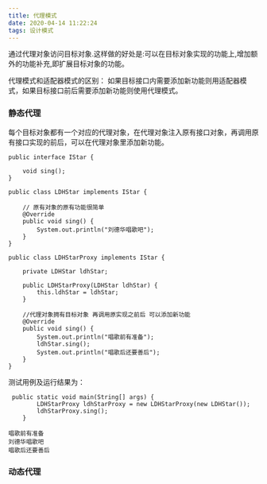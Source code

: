 ```yaml
---
title: 代理模式
date: 2020-04-14 11:22:24
tags: 设计模式
---
```


通过代理对象访问目标对象.这样做的好处是:可以在目标对象实现的功能上,增加额外的功能补充,即扩展目标对象的功能。
<!--more-->
代理模式和适配器模式的区别： 如果目标接口内需要添加新功能则用适配器模式，如果目标接口前后需要添加新功能则使用代理模式。
### 静态代理
每个目标对象都有一个对应的代理对象，在代理对象注入原有接口对象，再调用原有接口实现的前后，可以在代理对象里添加新功能。
```
public interface IStar {

    void sing();
}

public class LDHStar implements IStar {

    // 原有对象的原有功能很简单
    @Override
    public void sing() {
        System.out.println("刘德华唱歌吧");
    }
}

public class LDHStarProxy implements IStar {

    private LDHStar ldhStar;

    public LDHStarProxy(LDHStar ldhStar) {
        this.ldhStar = ldhStar;
    }

    //代理对象拥有目标对象 再调用原实现之前后 可以添加新功能
    @Override
    public void sing() {
        System.out.println("唱歌前有准备");
        ldhStar.sing();
        System.out.println("唱歌后还要善后");
    }
}
```
测试用例及运行结果为：

```
 public static void main(String[] args) {
        LDHStarProxy ldhStarProxy = new LDHStarProxy(new LDHStar());
        ldhStarProxy.sing();
    }

唱歌前有准备
刘德华唱歌吧
唱歌后还要善后
```

### 动态代理